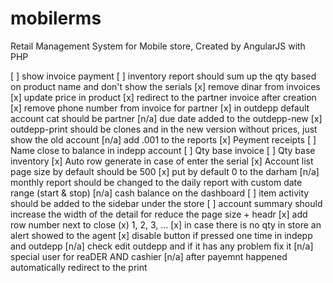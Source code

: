 # mobilerms
Retail Management System for Mobile store, Created by AngularJS with PHP

[ ] show invoice payment 
[ ] inventory report should sum up the qty based on product name and don't show the serials
[x] remove dinar from invoices
[x] update price in product
[x] redirect to the partner invoice after creation
[x] remove phone number from invoice for partner
[x] in outdepp default account cat should be partner
[n/a] due date added to the outdepp-new
[x] outdepp-print should be clones and in the new version without prices, just show the old account
[n/a] add .001 to the reports
[x] Peyment receipts
[ ] Name close to balance in indepp account
[ ] Qty base invoice
[ ] Qty base inventory
[x] Auto row generate in case of enter the serial
[x] Account list page size by default should be 500
[x] put by default 0 to the darham
[n/a] monthly report should be changed to the daily report with custom date range (start & stop)
[n/a] cash balance on the dashboard
[ ] item activity should be added to the sidebar under the store
[ ] account summary should increase the width of the detail for reduce the page size + headr
[x] add row number next to close (x) 1, 2, 3, ...
[x] in case there is no qty in store an alert showed to the agent
[x] disable button if pressed one time in indepp and outdepp
[n/a] check edit outdepp and if it has any problem fix it
[n/a] special user for reaDER AND cashier
[n/a] after payemnt happened automatically redirect to the print

